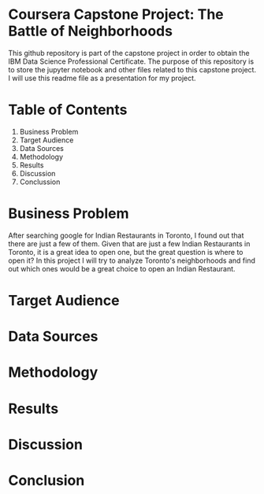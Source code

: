 # Coursera Capstone Project: The Battle of Neighborhoods
This github repository is part of the capstone project in order to obtain the IBM Data Science Professional Certificate. 
The purpose of this repository is to store the jupyter notebook and other files related to this capstone project. I will use this readme file
as a presentation for my project.

# Table of Contents
1. Business Problem
2. Target Audience
3. Data Sources
4. Methodology
5. Results
6. Discussion
7. Conclussion

# Business Problem
After searching google for Indian Restaurants in Toronto, I found out that there are just a few of them. Given that are just a few Indian Restaurants
in Toronto, it is a great idea to open one, but the great question is where to open it? In this project I will try to analyze Toronto's neighborhoods
and find out which ones would be a great choice to open an Indian Restaurant.

# Target Audience

# Data Sources

# Methodology

# Results

# Discussion

# Conclusion
